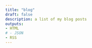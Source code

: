 ```yaml
---
title: "blog"
draft: false
description: a list of my blog posts
outputs:
- HTML
# - JSON
- RSS
---
```


<!-- this is a list of all my blog posts. -->
